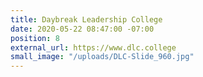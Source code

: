 ```yaml
---
title: Daybreak Leadership College
date: 2020-05-22 08:47:00 -07:00
position: 8
external_url: https://www.dlc.college
small_image: "/uploads/DLC-Slide_960.jpg"
---
```



